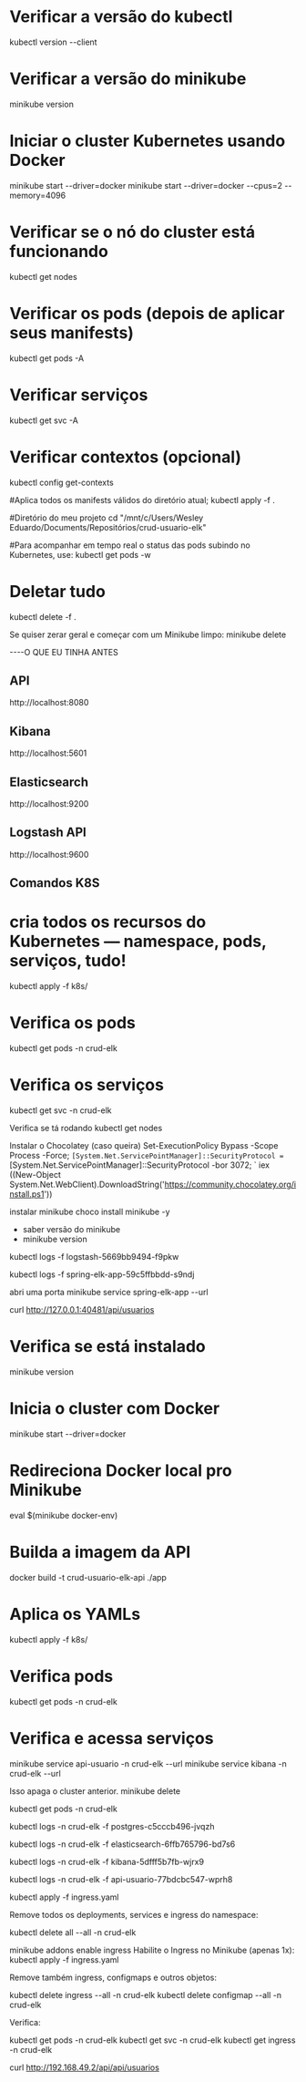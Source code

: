 # Verificar a versão do kubectl
kubectl version --client

# Verificar a versão do minikube
minikube version

# Iniciar o cluster Kubernetes usando Docker
minikube start --driver=docker
minikube start --driver=docker --cpus=2 --memory=4096

# Verificar se o nó do cluster está funcionando
kubectl get nodes

# Verificar os pods (depois de aplicar seus manifests)
kubectl get pods -A

# Verificar serviços
kubectl get svc -A

# Verificar contextos (opcional)
kubectl config get-contexts


#Aplica todos os manifests válidos do diretório atual;
kubectl apply -f .

#Diretório do meu projeto
cd "/mnt/c/Users/Wesley Eduardo/Documents/Repositórios/crud-usuario-elk"

#Para acompanhar em tempo real o status das pods subindo no Kubernetes, use:
kubectl get pods -w

# Deletar tudo
kubectl delete -f .

Se quiser zerar geral e começar com um Minikube limpo:
minikube delete





----O QUE EU TINHA ANTES


## API
http://localhost:8080

## Kibana
http://localhost:5601

## Elasticsearch
http://localhost:9200

## Logstash API
http://localhost:9600


## Comandos K8S

# cria todos os recursos do Kubernetes — namespace, pods, serviços, tudo!
kubectl apply -f k8s/

# Verifica os pods
kubectl get pods -n crud-elk


#  Verifica os serviços
kubectl get svc -n crud-elk


Verifica se tá rodando
kubectl get nodes



Instalar o Chocolatey (caso queira)
Set-ExecutionPolicy Bypass -Scope Process -Force; `
[System.Net.ServicePointManager]::SecurityProtocol = `
[System.Net.ServicePointManager]::SecurityProtocol -bor 3072; `
iex ((New-Object System.Net.WebClient).DownloadString('https://community.chocolatey.org/install.ps1'))


instalar minikube
choco install minikube -y

- saber versão do minikube
- minikube version


kubectl logs -f logstash-5669bb9494-f9pkw

kubectl logs -f spring-elk-app-59c5ffbbdd-s9ndj


abri uma porta
minikube service spring-elk-app --url

curl http://127.0.0.1:40481/api/usuarios

# Verifica se está instalado
minikube version

# Inicia o cluster com Docker
minikube start --driver=docker

# Redireciona Docker local pro Minikube
eval $(minikube docker-env)

# Builda a imagem da API
docker build -t crud-usuario-elk-api ./app

# Aplica os YAMLs
kubectl apply -f k8s/

# Verifica pods
kubectl get pods -n crud-elk

# Verifica e acessa serviços
minikube service api-usuario -n crud-elk --url
minikube service kibana -n crud-elk --url


Isso apaga o cluster anterior.
minikube delete


kubectl get pods -n crud-elk



kubectl logs -n crud-elk -f postgres-c5cccb496-jvqzh

kubectl logs -n crud-elk -f elasticsearch-6ffb765796-bd7s6

kubectl logs -n crud-elk -f kibana-5dfff5b7fb-wjrx9

kubectl logs -n crud-elk -f api-usuario-77bdcbc547-wprh8


kubectl apply -f ingress.yaml


Remove todos os deployments, services e ingress do namespace:

kubectl delete all --all -n crud-elk

minikube addons enable ingress
Habilite o Ingress no Minikube (apenas 1x):
kubectl apply -f ingress.yaml

Remove também ingress, configmaps e outros objetos:

kubectl delete ingress --all -n crud-elk
kubectl delete configmap --all -n crud-elk


Verifica:

kubectl get pods -n crud-elk
kubectl get svc -n crud-elk
kubectl get ingress -n crud-elk


curl http://192.168.49.2/api/api/usuarios

